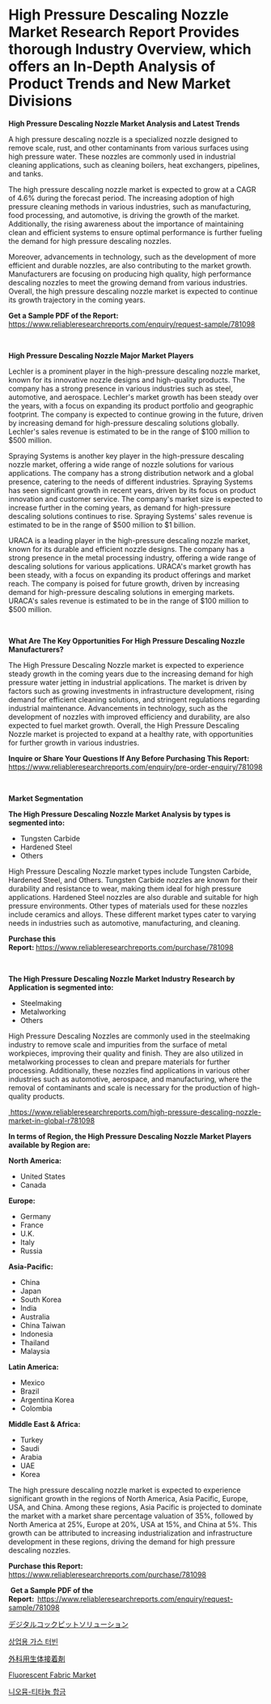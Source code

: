 <p><h1>High Pressure Descaling Nozzle Market Research Report Provides thorough Industry Overview, which offers an In-Depth Analysis of Product Trends and New Market Divisions</h1></p><p><strong>High Pressure Descaling Nozzle Market Analysis and Latest Trends</strong></p>
<p><p>A high pressure descaling nozzle is a specialized nozzle designed to remove scale, rust, and other contaminants from various surfaces using high pressure water. These nozzles are commonly used in industrial cleaning applications, such as cleaning boilers, heat exchangers, pipelines, and tanks.</p><p>The high pressure descaling nozzle market is expected to grow at a CAGR of 4.6% during the forecast period. The increasing adoption of high pressure cleaning methods in various industries, such as manufacturing, food processing, and automotive, is driving the growth of the market. Additionally, the rising awareness about the importance of maintaining clean and efficient systems to ensure optimal performance is further fueling the demand for high pressure descaling nozzles.</p><p>Moreover, advancements in technology, such as the development of more efficient and durable nozzles, are also contributing to the market growth. Manufacturers are focusing on producing high quality, high performance descaling nozzles to meet the growing demand from various industries. Overall, the high pressure descaling nozzle market is expected to continue its growth trajectory in the coming years.</p></p>
<p><strong>Get a Sample PDF of the Report:&nbsp;</strong> <a href="https://www.reliableresearchreports.com/enquiry/request-sample/781098">https://www.reliableresearchreports.com/enquiry/request-sample/781098</a></p>
<p>&nbsp;</p>
<p><strong>High Pressure Descaling Nozzle Major Market Players</strong></p>
<p><p>Lechler is a prominent player in the high-pressure descaling nozzle market, known for its innovative nozzle designs and high-quality products. The company has a strong presence in various industries such as steel, automotive, and aerospace. Lechler's market growth has been steady over the years, with a focus on expanding its product portfolio and geographic footprint. The company is expected to continue growing in the future, driven by increasing demand for high-pressure descaling solutions globally. Lechler's sales revenue is estimated to be in the range of $100 million to $500 million.</p><p>Spraying Systems is another key player in the high-pressure descaling nozzle market, offering a wide range of nozzle solutions for various applications. The company has a strong distribution network and a global presence, catering to the needs of different industries. Spraying Systems has seen significant growth in recent years, driven by its focus on product innovation and customer service. The company's market size is expected to increase further in the coming years, as demand for high-pressure descaling solutions continues to rise. Spraying Systems' sales revenue is estimated to be in the range of $500 million to $1 billion.</p><p>URACA is a leading player in the high-pressure descaling nozzle market, known for its durable and efficient nozzle designs. The company has a strong presence in the metal processing industry, offering a wide range of descaling solutions for various applications. URACA's market growth has been steady, with a focus on expanding its product offerings and market reach. The company is poised for future growth, driven by increasing demand for high-pressure descaling solutions in emerging markets. URACA's sales revenue is estimated to be in the range of $100 million to $500 million.</p></p>
<p>&nbsp;</p>
<p><strong>What Are The Key Opportunities For High Pressure Descaling Nozzle Manufacturers?</strong></p>
<p><p>The High Pressure Descaling Nozzle market is expected to experience steady growth in the coming years due to the increasing demand for high pressure water jetting in industrial applications. The market is driven by factors such as growing investments in infrastructure development, rising demand for efficient cleaning solutions, and stringent regulations regarding industrial maintenance. Advancements in technology, such as the development of nozzles with improved efficiency and durability, are also expected to fuel market growth. Overall, the High Pressure Descaling Nozzle market is projected to expand at a healthy rate, with opportunities for further growth in various industries.</p></p>
<p><strong>Inquire or Share Your Questions If Any Before Purchasing This Report:</strong> <a href="https://www.reliableresearchreports.com/enquiry/pre-order-enquiry/781098">https://www.reliableresearchreports.com/enquiry/pre-order-enquiry/781098</a></p>
<p>&nbsp;</p>
<p><strong>Market Segmentation</strong></p>
<p><strong>The High Pressure Descaling Nozzle Market Analysis by types is segmented into:</strong></p>
<p><ul><li>Tungsten Carbide</li><li>Hardened Steel</li><li>Others</li></ul></p>
<p><p>High Pressure Descaling Nozzle market types include Tungsten Carbide, Hardened Steel, and Others. Tungsten Carbide nozzles are known for their durability and resistance to wear, making them ideal for high pressure applications. Hardened Steel nozzles are also durable and suitable for high pressure environments. Other types of materials used for these nozzles include ceramics and alloys. These different market types cater to varying needs in industries such as automotive, manufacturing, and cleaning.</p></p>
<p><strong>Purchase this Report:&nbsp;</strong><a href="https://www.reliableresearchreports.com/purchase/781098">https://www.reliableresearchreports.com/purchase/781098</a></p>
<p>&nbsp;</p>
<p><strong>The High Pressure Descaling Nozzle Market Industry Research by Application is segmented into:</strong></p>
<p><ul><li>Steelmaking</li><li>Metalworking</li><li>Others</li></ul></p>
<p><p>High Pressure Descaling Nozzles are commonly used in the steelmaking industry to remove scale and impurities from the surface of metal workpieces, improving their quality and finish. They are also utilized in metalworking processes to clean and prepare materials for further processing. Additionally, these nozzles find applications in various other industries such as automotive, aerospace, and manufacturing, where the removal of contaminants and scale is necessary for the production of high-quality products.</p></p>
<p><a href="https://www.reliableresearchreports.com/high-pressure-descaling-nozzle-market-in-global-r781098">&nbsp;https://www.reliableresearchreports.com/high-pressure-descaling-nozzle-market-in-global-r781098</a></p>
<p><strong>In terms of Region, the High Pressure Descaling Nozzle Market Players available by Region are:</strong></p>
<p>
    <p> <strong> North America: </strong>
        <ul>
            <li>United States</li>
            <li>Canada</li>
        </ul>
        </p> 
    <p> <strong> Europe: </strong>
        <ul>
            <li>Germany</li>
            <li>France</li>
            <li>U.K.</li>
            <li>Italy</li>
            <li>Russia</li>
        </ul>
        </p> 
    <p> <strong> Asia-Pacific: </strong>
        <ul>
            <li>China</li>
            <li>Japan</li>
            <li>South Korea</li>
            <li>India</li>
            <li>Australia</li>
            <li>China Taiwan</li>
            <li>Indonesia</li>
            <li>Thailand</li>
            <li>Malaysia</li>
        </ul>
        </p> 
    <p> <strong> Latin America: </strong>
        <ul>
            <li>Mexico</li>
            <li>Brazil</li>
            <li>Argentina Korea</li>
            <li>Colombia</li>
        </ul>
        </p> 
    <p> <strong> Middle East & Africa: </strong>
        <ul>
            <li>Turkey</li>
            <li>Saudi</li>
            <li>Arabia</li>
            <li>UAE</li>
            <li>Korea</li>
        </ul>
    </p>
    </p>
<p><p>The high pressure descaling nozzle market is expected to experience significant growth in the regions of North America, Asia Pacific, Europe, USA, and China. Among these regions, Asia Pacific is projected to dominate the market with a market share percentage valuation of 35%, followed by North America at 25%, Europe at 20%, USA at 15%, and China at 5%. This growth can be attributed to increasing industrialization and infrastructure development in these regions, driving the demand for high pressure descaling nozzles.</p></p>
<p><strong>Purchase this Report: </strong><a href="https://www.reliableresearchreports.com/purchase/781098">https://www.reliableresearchreports.com/purchase/781098</a></p>
<p>&nbsp;<strong>Get a Sample PDF of the Report:&nbsp;&nbsp;</strong><a href="https://www.reliableresearchreports.com/enquiry/request-sample/781098">https://www.reliableresearchreports.com/enquiry/request-sample/781098</a></p>
<p><strong></strong></p>
<p><p><a href="https://github.com/decker5351/Market-Research-Report-List-1/blob/main/9683805110592.md">デジタルコックピットソリューション</a></p><p><a href="https://github.com/mithunmistry2258/Market-Research-Report-List-1/blob/main/7982493105334.md">상업용 가스 터빈</a></p><p><a href="https://github.com/tubbs463/Market-Research-Report-List-1/blob/main/4693244110593.md">外科用生体接着剤</a></p><p><a href="https://github.com/maudAbbott7/Market-Research-Report-List-1/blob/main/fluorescent-fabric-market.md">Fluorescent Fabric Market</a></p><p><a href="https://github.com/DavidRobb19/Market-Research-Report-List-1/blob/main/1000421105333.md">니오뮴-티타늄 합금</a></p></p>